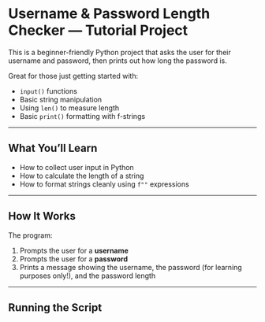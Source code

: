 #  Username & Password Length Checker — Tutorial Project

This is a beginner-friendly Python project that asks the user for their username and password, then prints out how long the password is.

Great for those just getting started with:

- `input()` functions
- Basic string manipulation
- Using `len()` to measure length
- Basic `print()` formatting with f-strings

---

##  What You’ll Learn

- How to collect user input in Python
- How to calculate the length of a string
- How to format strings cleanly using `f""` expressions

---

##  How It Works

The program:
1. Prompts the user for a **username**
2. Prompts the user for a **password**
3. Prints a message showing the username, the password (for learning purposes only!), and the password length

---

##  Running the Script
